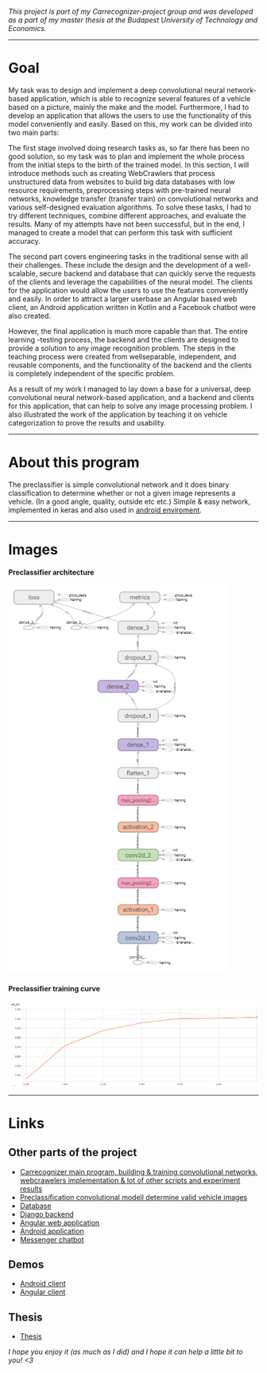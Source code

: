_This project is part of my Carrecognizer-project group and was developed as a part of my master thesis at the Budapest University of Technology and Economics._

***
# Goal
My task was to design and implement a deep convolutional neural network-based application, which is able to recognize several features of a vehicle based on a picture, mainly the make and the model. Furthermore, I had to develop an application that allows the users to use the functionality of this model conveniently and easily. Based on this, my
work can be divided into two main parts:

The first stage involved doing research tasks as, so far there has been no good
solution, so my task was to plan and implement the whole process from the initial steps
to the birth of the trained model. In this section, I will introduce methods such as creating
WebCrawlers that process unstructured data from websites to build big data databases
with low resource requirements, preprocessing steps with pre-trained neural networks,
knowledge transfer (transfer train) on convolutional networks and various self-designed
evaluation algorithms. To solve these tasks, I had to try different techniques, combine
different approaches, and evaluate the results. Many of my attempts have not been
successful, but in the end, I managed to create a model that can perform this task with
sufficient accuracy.

The second part covers engineering tasks in the traditional sense with all their
challenges. These include the design and the development of a well-scalable, secure
backend and database that can quickly serve the requests of the clients and leverage the
capabilities of the neural model. The clients for the application would allow the users to
use the features conveniently and easily. In order to attract a larger userbase an Angular
based web client, an Android application written in Kotlin and a Facebook chatbot were
also created.

However, the final application is much more capable than that. The entire learning
-testing process, the backend and the clients are designed to provide a solution to any
image recognition problem. The steps in the teaching process were created from wellseparable, independent, and reusable components, and the functionality of the backend
and the clients is completely independent of the specific problem.

As a result of my work I managed to lay down a base for a universal, deep convolutional neural network-based
application, and a backend and clients for this application, that can help to solve any
image processing problem. I also illustrated the work of the application by teaching it on
vehicle categorization to prove the results and usability.

***
# About this program

The preclassifier is simple convolutional network and it does binary classification to determine whether or not a given image represents a vehicle. (In a good angle, quality, outside etc etc.) Simple & easy network, implemented in keras and also used in [android enviroment](https://github.com/banda13/Carrecognizer-android).
***
# Images
#### Preclassifier architecture
![Preclassifier architecture](https://github.com/banda13/Carrecognizer-preclassifier/blob/master/images/preclassifier.png)

#### Preclassifier training curve
![Preclassifier training curve](https://github.com/banda13/Carrecognizer-preclassifier/blob/master/images/preclassifier-accuracy.png)

***
# Links
## Other parts of the project
* [Carrecognizer main program, building & training convolutional networks, webcrawelers implementation & lot of other scripts and experiment results](https://github.com/banda13/Carrecognizer)
* [Preclassification convolutional modell determine valid vehicle images](https://github.com/banda13/Carrecognizer-preclassifier)
* [Database](https://github.com/banda13/Carrecognizer-database)
* [Django backend](https://github.com/banda13/Carrecognizer-backend)
* [Angular web application](https://github.com/banda13/Carrecognizer-backend)
* [Android application](https://github.com/banda13/Carrecognizer-android)
* [Messenger chatbot](https://github.com/banda13/Carrecongnizer-chatbot)
## Demos
* [Android client](https://www.youtube.com/watch?v=MohFNK0EPZ8)
* [Angular client](https://www.youtube.com/watch?v=G77Rl3K1amk)
## Thesis
* [Thesis](https://diplomaterv.vik.bme.hu/en/Theses/Gepjarmu-kategorizalas-konvolucios-neuralis)

_I hope you enjoy it (as much as I did) and I hope it can help a little bit to you! <3_
